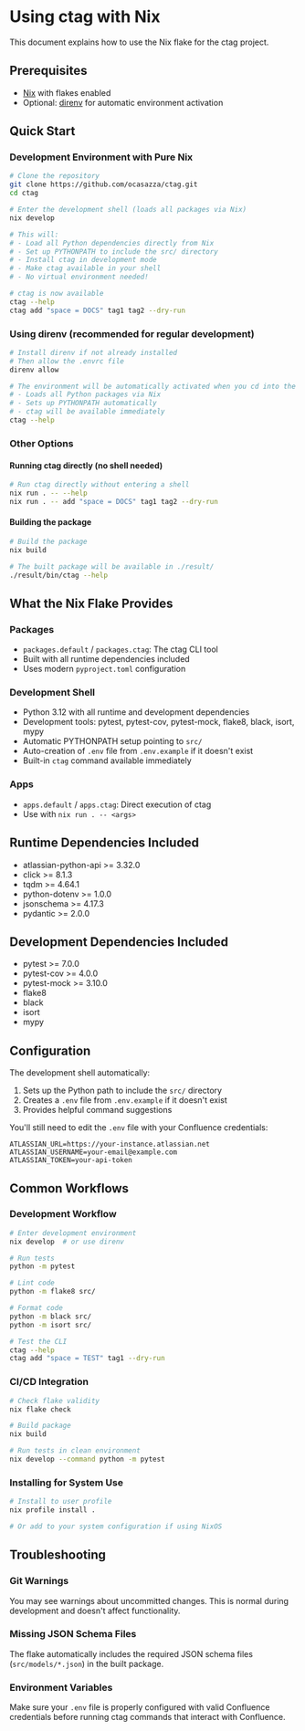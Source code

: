 # Using ctag with Nix

This document explains how to use the Nix flake for the ctag project.

## Prerequisites

- [Nix](https://nixos.org/download.html) with flakes enabled
- Optional: [direnv](https://direnv.net/) for automatic environment activation

## Quick Start

### Development Environment with Pure Nix

```bash
# Clone the repository
git clone https://github.com/ocasazza/ctag.git
cd ctag

# Enter the development shell (loads all packages via Nix)
nix develop

# This will:
# - Load all Python dependencies directly from Nix
# - Set up PYTHONPATH to include the src/ directory
# - Install ctag in development mode
# - Make ctag available in your shell
# - No virtual environment needed!

# ctag is now available
ctag --help
ctag add "space = DOCS" tag1 tag2 --dry-run
```

### Using direnv (recommended for regular development)

```bash
# Install direnv if not already installed
# Then allow the .envrc file
direnv allow

# The environment will be automatically activated when you cd into the directory
# - Loads all Python packages via Nix
# - Sets up PYTHONPATH automatically
# - ctag will be available immediately
ctag --help
```

### Other Options

#### Running ctag directly (no shell needed)

```bash
# Run ctag directly without entering a shell
nix run . -- --help
nix run . -- add "space = DOCS" tag1 tag2 --dry-run
```

#### Building the package

```bash
# Build the package
nix build

# The built package will be available in ./result/
./result/bin/ctag --help
```

## What the Nix Flake Provides

### Packages
- `packages.default` / `packages.ctag`: The ctag CLI tool
- Built with all runtime dependencies included
- Uses modern `pyproject.toml` configuration

### Development Shell
- Python 3.12 with all runtime and development dependencies
- Development tools: pytest, pytest-cov, pytest-mock, flake8, black, isort, mypy
- Automatic PYTHONPATH setup pointing to `src/`
- Auto-creation of `.env` file from `.env.example` if it doesn't exist
- Built-in `ctag` command available immediately

### Apps
- `apps.default` / `apps.ctag`: Direct execution of ctag
- Use with `nix run . -- <args>`

## Runtime Dependencies Included

- atlassian-python-api >= 3.32.0
- click >= 8.1.3
- tqdm >= 4.64.1
- python-dotenv >= 1.0.0
- jsonschema >= 4.17.3
- pydantic >= 2.0.0

## Development Dependencies Included

- pytest >= 7.0.0
- pytest-cov >= 4.0.0
- pytest-mock >= 3.10.0
- flake8
- black
- isort
- mypy

## Configuration

The development shell automatically:
1. Sets up the Python path to include the `src/` directory
2. Creates a `.env` file from `.env.example` if it doesn't exist
3. Provides helpful command suggestions

You'll still need to edit the `.env` file with your Confluence credentials:

```
ATLASSIAN_URL=https://your-instance.atlassian.net
ATLASSIAN_USERNAME=your-email@example.com
ATLASSIAN_TOKEN=your-api-token
```

## Common Workflows

### Development Workflow

```bash
# Enter development environment
nix develop  # or use direnv

# Run tests
python -m pytest

# Lint code
python -m flake8 src/

# Format code
python -m black src/
python -m isort src/

# Test the CLI
ctag --help
ctag add "space = TEST" tag1 --dry-run
```

### CI/CD Integration

```bash
# Check flake validity
nix flake check

# Build package
nix build

# Run tests in clean environment
nix develop --command python -m pytest
```

### Installing for System Use

```bash
# Install to user profile
nix profile install .

# Or add to your system configuration if using NixOS
```

## Troubleshooting

### Git Warnings
You may see warnings about uncommitted changes. This is normal during development and doesn't affect functionality.

### Missing JSON Schema Files
The flake automatically includes the required JSON schema files (`src/models/*.json`) in the built package.

### Environment Variables
Make sure your `.env` file is properly configured with valid Confluence credentials before running ctag commands that interact with Confluence.
